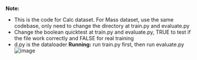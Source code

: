 **Note:** 
- This is the code for Calc dataset. For Mass dataset, use the same codebase, only need to change the directory at train.py and evaluate.py
- Change the boolean quicktest at train.py and evaluate.py, TRUE to test if the file work correctly and FALSE for real training
- d.py is the dataloader
**Running:** run train.py first, then run evaluate.py
![image](https://github.com/Thu-Phan/B/assets/98586248/b4bff774-b41f-4098-bee4-d9bc04905391)
